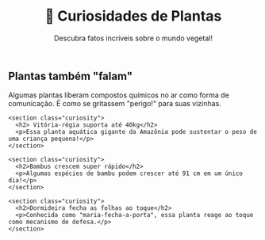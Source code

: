 <html lang="pt-BR">
<head>
  <meta charset="UTF-8">
  <meta name="viewport" content="width=device-width, initial-scale=1.0">
  <title>Curiosidades de Plantas</title>
  <link rel="stylesheet" href="styles.css">
</head>
<body>
  <header>
    <h1>🌱 Curiosidades de Plantas</h1>
    <p>Descubra fatos incríveis sobre o mundo vegetal!</p>
  </header>

  <main>
    <section class="curiosity">
      <h2>Plantas também "falam"</h2>
      <p>Algumas plantas liberam compostos químicos no ar como forma de comunicação. É como se gritassem "perigo!" para suas vizinhas.</p>
    </section>

    <section class="curiosity">
      <h2> Vitória-régia suporta até 40kg</h2>
      <p>Essa planta aquática gigante da Amazônia pode sustentar o peso de uma criança pequena!</p>
    </section>

    <section class="curiosity">
      <h2>Bambus crescem super rápido</h2>
      <p>Algumas espécies de bambu podem crescer até 91 cm em um único dia!</p>
    </section>

    <section class="curiosity">
      <h2>Dormideira fecha as folhas ao toque</h2>
      <p>Conhecida como "maria-fecha-a-porta", essa planta reage ao toque como mecanismo de defesa.</p>
    </section>

    

  <script src="script.js"></script>

